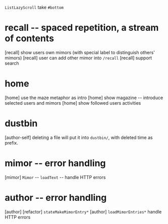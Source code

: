 `ListLazyScroll` take `#bottom`

# recall -- spaced repetition, a stream of contents

[recall] show users own mimors (with special label to distinguish others' mimors)
[recall] user can add other mimor into `/recall`
[recall] support search

# home

[home] use the maze metaphor as intro
[home] show magazine -- introduce selected users and mimors
[home] show followed users activities

# dustbin

[author-self] deleting a file will put it into `dustbin/`, with deleted time as prefix.

# mimor -- error handling

[mimor] `Mimor` -- `loadText` -- handle HTTP errors

# author -- error handling

[author] [refactor] `stateMakeMimorEntry*`
[author] `loadMimorEntries*` handle HTTP errors
